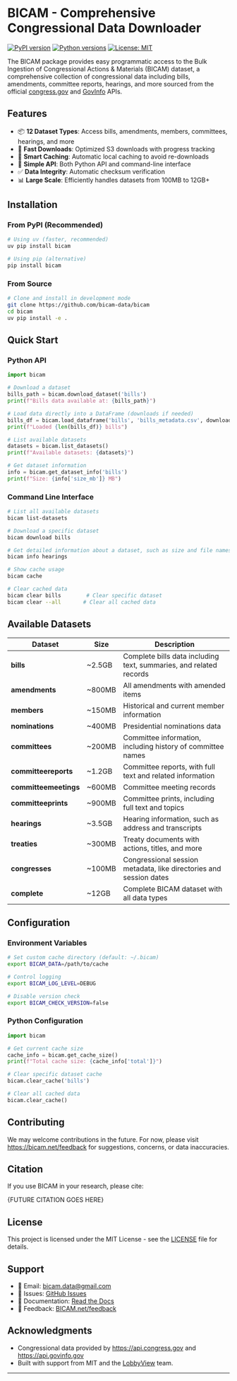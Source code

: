 # BICAM - Comprehensive Congressional Data Downloader

[![PyPI version](https://badge.fury.io/py/bicam.svg)](https://badge.fury.io/py/bicam)
[![Python versions](https://img.shields.io/pypi/pyversions/bicam.svg)](https://pypi.org/project/bicam/)
[![License: MIT](https://img.shields.io/badge/License-MIT-yellow.svg)](https://opensource.org/licenses/MIT)

The BICAM package provides easy programmatic access to the Bulk Ingestion of Congressional Actions & Materials (BICAM) dataset, a comprehensive collection of congressional data including bills, amendments, committee reports, hearings, and more sourced from the official [congress.gov](https://congress.gov) and [GovInfo](https://govinfo.gov) APIs.

## Features

- 📦 **12 Dataset Types**: Access bills, amendments, members, committees, hearings, and more
- 🚀 **Fast Downloads**: Optimized S3 downloads with progress tracking
- 💾 **Smart Caching**: Automatic local caching to avoid re-downloads
- 🔧 **Simple API**: Both Python API and command-line interface
- ✅ **Data Integrity**: Automatic checksum verification
- 📊 **Large Scale**: Efficiently handles datasets from 100MB to 12GB+

## Installation

### From PyPI (Recommended)

```bash
# Using uv (faster, recommended)
uv pip install bicam

# Using pip (alternative)
pip install bicam
```

### From Source

```bash
# Clone and install in development mode
git clone https://github.com/bicam-data/bicam
cd bicam
uv pip install -e .
```

## Quick Start

### Python API

```python
import bicam

# Download a dataset
bills_path = bicam.download_dataset('bills')
print(f"Bills data available at: {bills_path}")

# Load data directly into a DataFrame (downloads if needed)
bills_df = bicam.load_dataframe('bills', 'bills_metadata.csv', download=True)
print(f"Loaded {len(bills_df)} bills")

# List available datasets
datasets = bicam.list_datasets()
print(f"Available datasets: {datasets}")

# Get dataset information
info = bicam.get_dataset_info('bills')
print(f"Size: {info['size_mb']} MB")
```

### Command Line Interface

```bash
# List all available datasets
bicam list-datasets

# Download a specific dataset
bicam download bills

# Get detailed information about a dataset, such as size and file names
bicam info hearings

# Show cache usage
bicam cache

# Clear cached data
bicam clear bills        # Clear specific dataset
bicam clear --all       # Clear all cached data
```

## Available Datasets

| Dataset | Size | Description |
|---------|------|-------------|
| **bills** | ~2.5GB | Complete bills data including text, summaries, and related records  |
| **amendments** | ~800MB | All amendments with amended items |
| **members** | ~150MB | Historical and current member information |
| **nominations** | ~400MB | Presidential nominations data |
| **committees** | ~200MB | Committee information, including history of committee names |
| **committeereports** | ~1.2GB | Committee reports, with full text and related information |
| **committeemeetings** | ~600MB | Committee meeting records |
| **committeeprints** | ~900MB | Committee prints, including full text and topics |
| **hearings** | ~3.5GB | Hearing information, such as address and transcripts |
| **treaties** | ~300MB | Treaty documents with actions, titles, and more |
| **congresses** | ~100MB | Congressional session metadata, like directories and session dates |
| **complete** | ~12GB | Complete BICAM dataset with all data types |

## Configuration

### Environment Variables

```bash
# Set custom cache directory (default: ~/.bicam)
export BICAM_DATA=/path/to/cache

# Control logging
export BICAM_LOG_LEVEL=DEBUG

# Disable version check
export BICAM_CHECK_VERSION=false
```

### Python Configuration

```python
import bicam

# Get current cache size
cache_info = bicam.get_cache_size()
print(f"Total cache size: {cache_info['total']}")

# Clear specific dataset cache
bicam.clear_cache('bills')

# Clear all cached data
bicam.clear_cache()
```

## Contributing

We may welcome contributions in the future. For now, please visit <https://bicam.net/feedback> for suggestions, concerns, or data inaccuracies.

## Citation

If you use BICAM in your research, please cite:

{FUTURE CITATION GOES HERE}

## License

This project is licensed under the MIT License - see the [LICENSE](LICENSE) file for details.

## Support

- 📧 Email: <bicam.data@gmail.com>
- 🐛 Issues: [GitHub Issues](https://github.com/bicam-data/bicam/issues)
- 📖 Documentation: [Read the Docs](https://bicam.readthedocs.io)
- 💬 Feedback: [BICAM.net/feedback](https://bicam.net/feedback)

## Acknowledgments

- Congressional data provided by <https://api.congress.gov> and <https://api.govinfo.gov>
- Built with support from MIT and the [LobbyView](https://lobbyview.org) team.

---
